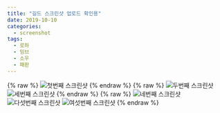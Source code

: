 ```yaml
---
title: "길드 스크린샷 업로드 확인용"
date: 2019-10-10 
categories:
  - screenshot
tags:
  - 로하
  - 밍브
  - 소우 
  - 패판
---
```


{% raw %}
<img src="{{ site.url }}{{ site.baseurl }}/assets/roha_guild/group_pic1.png" alt="첫번째 스크린샷">
{% endraw %}
{% raw %}
<img src="{{ site.url }}{{ site.baseurl }}/assets/roha_guild/group_pic2.png" alt="두번째 스크린샷">
<img src="{{ site.url }}{{ site.baseurl }}/assets/roha_guild/group_pic3.png" alt="세번째 스크린샷">
{% endraw %}
{% raw %}
<img src="{{ site.url }}{{ site.baseurl }}/assets/roha_guild/group_pic4.png" alt="네번째 스크린샷">
<img src="{{ site.url }}{{ site.baseurl }}/assets/roha_guild/group_pic5.png" alt="다섯번째 스크린샷">
<img src="{{ site.url }}{{ site.baseurl }}/assets/roha_guild/group_pic6.png" alt="여섯번째 스크린샷">
{% endraw %}
